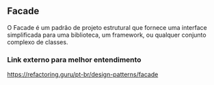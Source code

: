 ## Facade
O Facade é um padrão de projeto estrutural que fornece uma interface simplificada para uma biblioteca, um framework, ou qualquer conjunto complexo de classes.


### Link externo para melhor entendimento
https://refactoring.guru/pt-br/design-patterns/facade